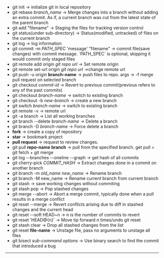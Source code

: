 <ul>
  <li>git init -> initialize git in local repository</li>

  <li>git rebase <i>branch_name</i> -> Merge changes into a branch without adding an extra commit. As if, a current branch was cut from the latest state of the parent branch </i></li>

  <li>git add "filename" -> Staging the files for tracking version control</li>

  <li>git status(under sub-directory) -> Status(modified, untracked) of files on the current branch</li>

  <li>git log -> log information</li>

  <li>git commit -m <i>PATH_SPEC</i> 'message' "filename" -> commit file(save changes) with commit message. `PATH_SPEC` is optional, skipping it would commit only staged files</li>

  <li>git remote add origin <i>git repo url</i> -> Set remote origin</li>

  <li>git remote set-url origin <i>git repo url</i> ->change remote url</li>

  <li>git push -u origin <b>branch-name</b> -> push files to repo. args -> -f merge pull request on selected branch</li>

  <li>git checkout <i>commit-id</i> -> Revert to previous commit(previous refers to any of the past commits)</li>

  <li>git checkout <i>branch-name</i> -> switch to existing branch</li>

  <li>git checkout -b <i>new-branch</i> -> create a new branch</li>
  
  <li> git switch <i>branch-name</i> -> switch to existing branch</li>
  
  <li>git remote -v -> remote url</li>

  <li>git -a branch -> List all working branches</li>

  <li>git branch --delete <i>branch-name</i> -> Delete a branch</li>
  
  <li>git branch -D <i>branch-name</i> -> Force delete a branch</li>

  <li><b>fork</b> -> create a copy of repository</li>

  <li><b>star</b> -> bookmark project</li>

  <li><b>pull request</b> -> request to review changes.</li>

  <li>git pull <b>repo-name</b> <b>branch</b> -> pull from the specified branch. get pull = git fetch + git merge</li>
  
  <li> git log --branches --oneline --graph -> get hash of all commits</li>
  
  <li>git cherry-pick <i>COMMIT_HASH</i> -> Extract changes done in a commit on another branch</li>
  
  <li>git branch -m <i>old_name</i> <i>new_name</i> -> Rename branch</li>

  <li>git branch -M new_name -> Rename current branch from current branch</li>
  
  <li>git stash -> save working changes without commiting</li>
  
  <li>git stash pop -> Pop stashed changes</li>

  <li>git merge --abort -> Abort a merge commit, typically done when a pull results in a merge conflict</li>
  
  <li>git reset --merge -> Revert conflicts arising due to diff in stashed changes and the current head</li>
  
  <li>git reset --soft HEAD~n -> n is the number of commits to revert</li>
                                                                       
  <li>git reset 'HEAD@{n}' -> Move tip forward n times/undo git reset</li>

  <li>git stash clear -> Drop all stashed changes from the list</li>
  
  <li>git reset <b>file-name</b> -> Unstage file, pass no arguments to unstage all files</li>
  
  <li>git bisect <i>sub-command</i> <i>options</i> ->  Use binary search to find the commit that introduced a bug </li>
</ul>
<hr>

